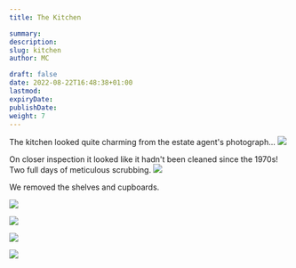 ```yaml
---
title: The Kitchen

summary: 
description: 
slug: kitchen
author: MC

draft: false
date: 2022-08-22T16:48:38+01:00
lastmod: 
expiryDate: 
publishDate:
weight: 7
---
```


The kitchen looked quite charming from the estate agent's photograph...
![](/images/kitchen1.jpeg)


On closer inspection it looked like it hadn't been cleaned since the 1970s! Two full days of meticulous scrubbing.
![](/images/9401.jpeg)

We removed the shelves and cupboards.

![](/images/9476.jpeg)

![](/images/9479.jpeg)

![](/images/9480.jpeg)

![](/images/9482.jpeg)